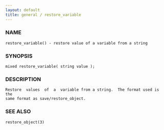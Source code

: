 ```yaml
---
layout: default
title: general / restore_variable
---
```






### NAME
    restore_variable() - restore value of a variable from a string


### SYNOPSIS
    mixed restore_variable( string value );


### DESCRIPTION
    Restore  values  of  a  variable from a string.  The format used is the
    same format as save/restore_object.


### SEE ALSO
    restore_object(3)



